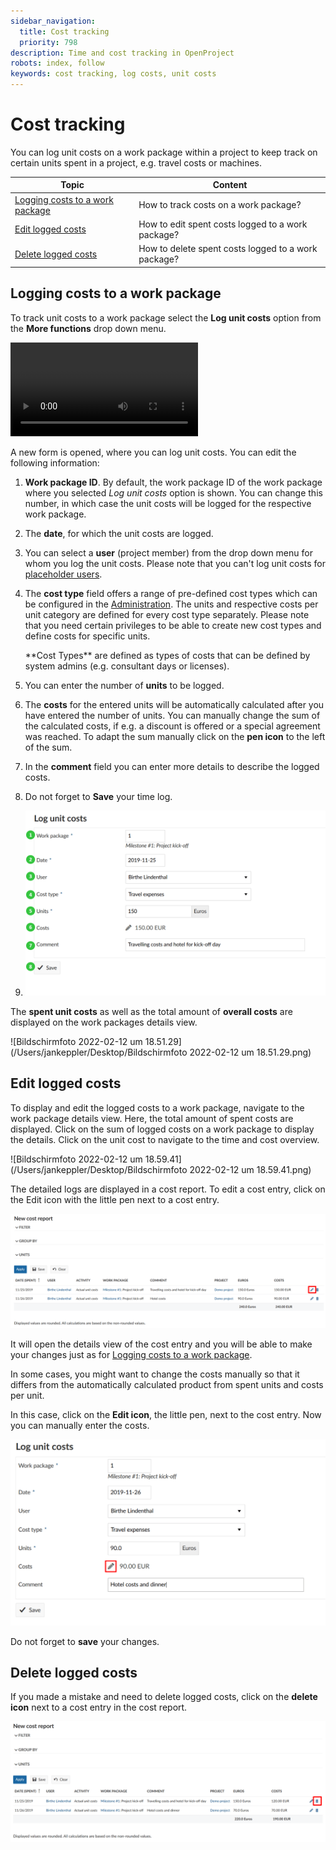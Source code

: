 ```yaml
---
sidebar_navigation:
  title: Cost tracking
  priority: 798
description: Time and cost tracking in OpenProject
robots: index, follow
keywords: cost tracking, log costs, unit costs
---
```


# Cost tracking

You can log unit costs on a work package within a project to keep track on certain units spent in a project, e.g. travel costs or machines.

| Topic                                                        | Content                                             |
| ------------------------------------------------------------ | --------------------------------------------------- |
| [Logging costs to a work package](#logging-costs-to-a-work-package) | How to track costs on a work package?               |
| [Edit logged costs](#edit-logged-costs)                      | How to edit spent costs logged to a work package?   |
| [Delete logged costs](#delete-logged-costs)                  | How to delete spent costs logged to a work package? |


## Logging costs to a work package

To track unit costs to a work package select the **Log unit costs** option from the **More functions** drop down menu.

<video src="/Users/jankeppler/Desktop/Bildschirmaufnahme 2022-02-12 um 18.44.32.mov"></video>



A new form is opened, where you can log unit costs. You can edit the following information:

1. **Work package ID**. By default, the work package ID of the work package where you selected *Log unit costs* option is shown. You can change this number, in which case the unit costs will be logged for the respective work package.

2. The **date**, for which the unit costs are logged.

3. You can select a **user** (project member) from the drop down menu for whom you log the unit costs.
   Please note that you can't log unit costs for [placeholder users](../../../system-admin-guide/users-permissions/placeholder-users).

4. The **cost type** field offers a range of pre-defined cost types which can be configured in the [Administration](../../../system-admin-guide/time-and-costs). The units and respective costs per unit category are defined for every cost type separately. Please note that you need certain privileges to be able to  create new cost types and define costs for specific units.

   <div class="glossary">**Cost Types** are defined as types of costs that can be defined by system admins (e.g. consultant days or licenses).</div>

5. You can enter the number of **units** to be logged.

6. The **costs** for the entered units will be automatically calculated  after you have entered the number of units. You can manually change the sum of the calculated costs, if e.g. a discount is offered or a special agreement was reached. To adapt the sum manually click on the **pen icon** to the left of the sum.

7. In the **comment** field you can enter more details to describe the logged costs.

8. Do not forget to **Save** your time log.

9. ![Cost-tracking-log-costs-details](Cost-tracking-log-costs-details.png)

The **spent unit costs** as well as the total amount of **overall costs** are displayed on the work packages details view.

![Bildschirmfoto 2022-02-12 um 18.51.29](/Users/jankeppler/Desktop/Bildschirmfoto 2022-02-12 um 18.51.29.png)



## Edit logged costs

To display and edit the logged costs to a work package, navigate to the work package details view. Here, the total amount of spent costs are displayed. Click on the sum of logged costs on a work package to display the details. Click on the unit cost to navigate to the time and cost overview.

![Bildschirmfoto 2022-02-12 um 18.59.41](/Users/jankeppler/Desktop/Bildschirmfoto 2022-02-12 um 18.59.41.png)

The detailed logs are displayed in a cost report. To edit a cost entry, click on the Edit icon with the little pen next to a cost entry.

![Edit-logged-costs-details](Edit-logged-costs-details.png)

It will open the details view of the cost entry and you will be able to make your changes just as for [Logging costs to a work package](#logging-costs-to-a-work-package).

In some cases, you might want to change the costs manually so that it differs from the automatically calculated product from spent units and costs per unit.

In this case, click on the **Edit icon**, the little pen, next to the cost entry. Now you can manually enter the costs.

![Edit-costs-details](Edit-costs-details.png)

Do not forget to **save** your changes.

## Delete logged costs

If you made a mistake and need to delete logged costs, click on the **delete icon** next to a cost entry in the cost report.

![Delete-cost-entry](Delete-cost-entry.png)
